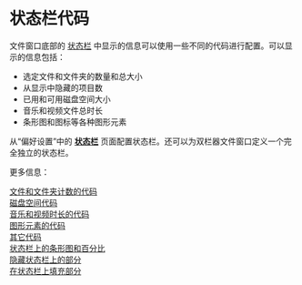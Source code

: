 # 状态栏代码

文件窗口底部的 [状态栏](/Manual/basic_concepts/the_lister/status_bar.zh.md) 中显示的信息可以使用一些不同的代码进行配置。可以显示的信息包括：

- 选定文件和文件夹的数量和总大小
- 从显示中隐藏的项目数
- 已用和可用磁盘空间大小
- 音乐和视频文件总时长
- 条形图和图标等各种图形元素

从“偏好设置”中的 **[状态栏](/Manual/preferences/preferences_categories/file_displays/status_bar.zh.md)** 页面配置状态栏。还可以为双栏器文件窗口定义一个完全独立的状态栏。

更多信息：

[文件和文件夹计数的代码](/Manual/reference/status_bar_codes/codes_for_file_and_folder_counts.zh.md)  
[磁盘空间代码](/Manual/reference/status_bar_codes/codes_for_disk_space.zh.md)  
[音乐和视频时长的代码](/Manual/reference/status_bar_codes/codes_for_music_and_video_duration.zh.md)  
[图形元素的代码](/Manual/reference/status_bar_codes/codes_for_graphical_elements.zh.md)  
[其它代码](/Manual/reference/status_bar_codes/other_codes.zh.md)  
[状态栏上的条形图和百分比](/Manual/reference/status_bar_codes/bar_graphs_and_percentages.zh.md)  
[隐藏状态栏上的部分](/Manual/reference/status_bar_codes/hiding_sections_on_the_status_bar.zh.md)  
[在状态栏上填充部分](/Manual/reference/status_bar_codes/padding_sections_on_the_status_bar.zh.md)